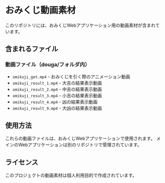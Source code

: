# おみくじ動画素材

このリポジトリには、おみくじWebアプリケーション用の動画素材が含まれています。

## 含まれるファイル

### 動画ファイル（douga/フォルダ内）
- `omikuji_get.mp4` - おみくじを引く際のアニメーション動画
- `omikuji_result_1.mp4` - 大吉の結果表示動画
- `omikuji_result_2.mp4` - 中吉の結果表示動画
- `omikuji_result_3.mp4` - 小吉の結果表示動画
- `omikuji_result_4.mp4` - 凶の結果表示動画
- `omikuji_result_9.mp4` - 大凶の結果表示動画

## 使用方法

これらの動画ファイルは、おみくじWebアプリケーションで使用されます。
メインのWebアプリケーションは別のリポジトリで管理されています。

## ライセンス

このプロジェクトの動画素材は個人利用目的で作成されています。
